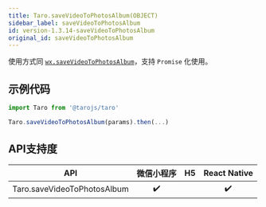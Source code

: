 ```yaml
---
title: Taro.saveVideoToPhotosAlbum(OBJECT)
sidebar_label: saveVideoToPhotosAlbum
id: version-1.3.14-saveVideoToPhotosAlbum
original_id: saveVideoToPhotosAlbum
---
```



使用方式同 [`wx.saveVideoToPhotosAlbum`](https://developers.weixin.qq.com/miniprogram/dev/api/wx.saveVideoToPhotosAlbum.html)，支持 `Promise` 化使用。

## 示例代码

```jsx
import Taro from '@tarojs/taro'

Taro.saveVideoToPhotosAlbum(params).then(...)
```



## API支持度


| API | 微信小程序 | H5 | React Native |
| :-: | :-: | :-: | :-: |
| Taro.saveVideoToPhotosAlbum | ✔️ |  | ✔️ |


